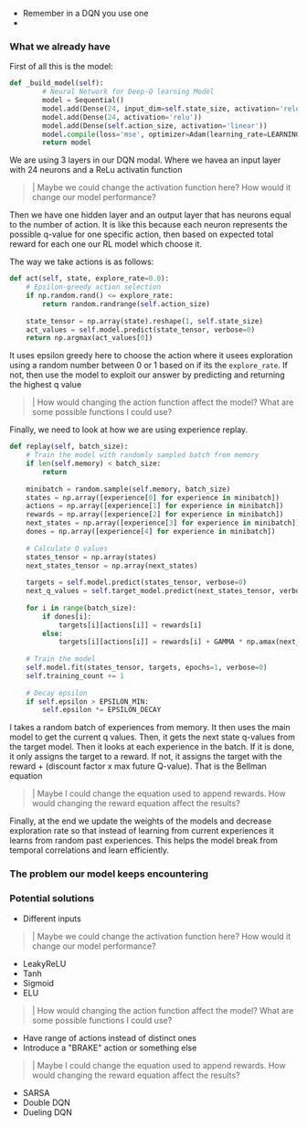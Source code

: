 - Remember in a DQN you use one
- 

### What we already have

First of all this is the model:
```python
def _build_model(self):
        # Neural Network for Deep-Q learning Model
        model = Sequential()
        model.add(Dense(24, input_dim=self.state_size, activation='relu'))
        model.add(Dense(24, activation='relu'))
        model.add(Dense(self.action_size, activation='linear'))
        model.compile(loss='mse', optimizer=Adam(learning_rate=LEARNING_RATE))
        return model
```

We are using 3 layers in our DQN modal. Where we havea an input layer with 24 neurons and a ReLu activatin function

>| Maybe we could change the activation function here? How would it change our model performance?

Then we have one hidden layer and an output layer that has neurons equal to the number of action. It is like this because each neuron represents the possible q-value for one specific action, then based on expected total reward for each one our RL model which choose it.

The way we take actions is as follows:
```python
def act(self, state, explore_rate=0.0):
    # Epsilon-greedy action selection
    if np.random.rand() <= explore_rate:
        return random.randrange(self.action_size)
    
    state_tensor = np.array(state).reshape(1, self.state_size)
    act_values = self.model.predict(state_tensor, verbose=0)
    return np.argmax(act_values[0])
```

It uses epsilon greedy here to choose the action where it usees exploration using a random number between 0 or 1 based on if its the `explore_rate`. If not, then use the model to exploit our answer by predicting and returning the highest q value

>| How would changing the action function affect the model? What are some possible functions I could use?

Finally, we need to look at how we are using experience replay.

```python
def replay(self, batch_size):
    # Train the model with randomly sampled batch from memory
    if len(self.memory) < batch_size:
        return
    
    minibatch = random.sample(self.memory, batch_size)
    states = np.array([experience[0] for experience in minibatch])
    actions = np.array([experience[1] for experience in minibatch])
    rewards = np.array([experience[2] for experience in minibatch])
    next_states = np.array([experience[3] for experience in minibatch])
    dones = np.array([experience[4] for experience in minibatch])
    
    # Calculate Q values
    states_tensor = np.array(states)
    next_states_tensor = np.array(next_states)
    
    targets = self.model.predict(states_tensor, verbose=0)
    next_q_values = self.target_model.predict(next_states_tensor, verbose=0)
    
    for i in range(batch_size):
        if dones[i]:
            targets[i][actions[i]] = rewards[i]
        else:
            targets[i][actions[i]] = rewards[i] + GAMMA * np.amax(next_q_values[i])
    
    # Train the model
    self.model.fit(states_tensor, targets, epochs=1, verbose=0)
    self.training_count += 1
    
    # Decay epsilon
    if self.epsilon > EPSILON_MIN:
        self.epsilon *= EPSILON_DECAY
```

I takes a random batch of experiences from memory. It then uses the main model to get the current q values. Then, it gets the next state q-values from the target model. Then it looks at each experience in the batch. If it is done, it only assigns the target to a reward. If not, it assigns the target with the reward + (discount factor x max future Q-value). That is the Bellman equation

>| Maybe I could change the equation used to append rewards. How would changing the reward equation affect the results?

Finally, at the end we update the weights of the models and decrease exploration rate so that instead of learning from current experiences it learns from random past experiences. This helps the model break from temporal correlations and learn efficiently.

### The problem our model keeps encountering



### Potential solutions

- Different inputs

>| Maybe we could change the activation function here? How would it change our model performance?
- LeakyReLU
- Tanh
- Sigmoid
- ELU

>| How would changing the action function affect the model? What are some possible functions I could use?
- Have range of actions instead of distinct ones
- Introduce a "BRAKE" action or something else

>| Maybe I could change the equation used to append rewards. How would changing the reward equation affect the results?
- SARSA
- Double DQN
- Dueling DQN 
